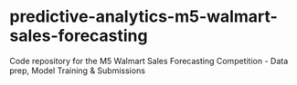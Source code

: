 # predictive-analytics-m5-walmart-sales-forecasting
Code repository for the M5 Walmart Sales Forecasting Competition - Data prep, Model Training &amp; Submissions 
